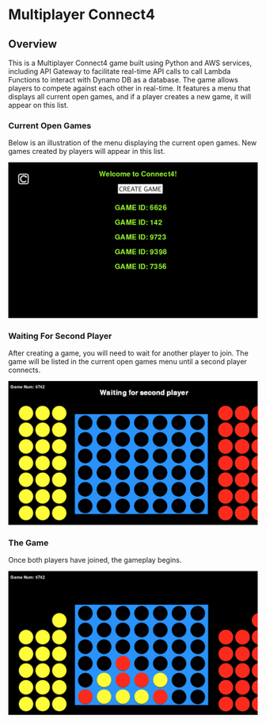 # Multiplayer Connect4

## Overview
This is a Multiplayer Connect4 game built using Python and AWS services, including API Gateway to facilitate real-time API calls to call Lambda Functions to interact with Dynamo DB as a database. The game allows players to compete against each other in real-time. It features a menu that displays all current open games, and if a player creates a new game, it will appear on this list.

### Current Open Games
Below is an illustration of the menu displaying the current open games. New games created by players will appear in this list.

![Current Open Games](images/game_list.png)

### Waiting For Second Player
After creating a game, you will need to wait for another player to join. The game will be listed in the current open games menu until a second player connects.

![Current Open Games](images/board1.png)

### The Game
Once both players have joined, the gameplay begins.

![Current Open Games](images/board2.png)
